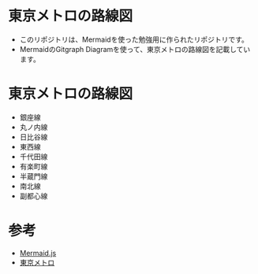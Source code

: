 # 東京メトロの路線図
- このリポジトリは、Mermaidを使った勉強用に作られたリポジトリです。
- MermaidのGitgraph Diagramを使って、東京メトロの路線図を記載しています。

# 東京メトロの路線図
- 銀座線
- 丸ノ内線
- 日比谷線
- 東西線
- 千代田線
- 有楽町線
- 半蔵門線
- 南北線
- 副都心線

# 参考
- [Mermaid.js](https://mermaid.js.org/)
- [東京メトロ](https://www.tokyometro.jp/)